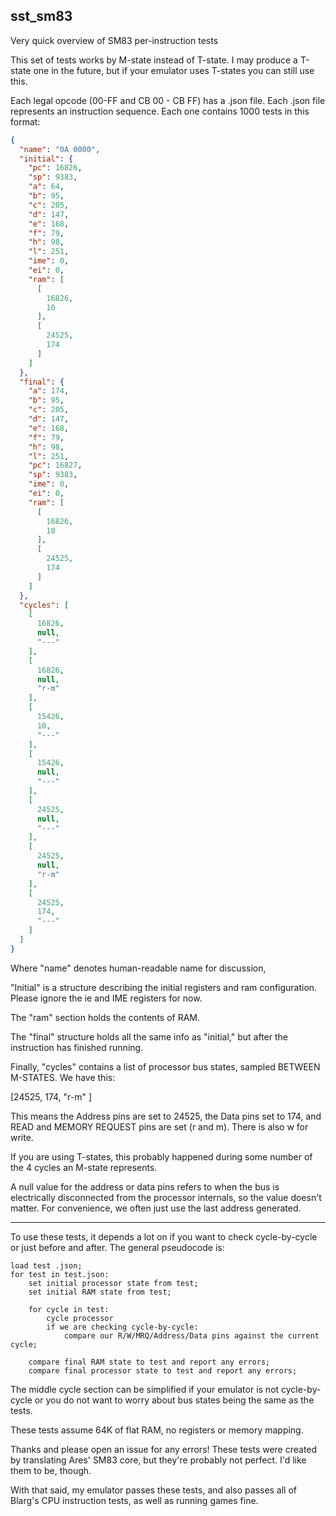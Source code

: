 ## sst_sm83

Very quick overview of SM83 per-instruction tests

This set of tests works by M-state instead of T-state. I may produce a T-state one in the future, but if your emulator uses T-states you can still use this.

Each legal opcode (00-FF and CB 00 - CB FF) has a .json file. Each .json file represents an instruction sequence. Each one contains 1000 tests in this format:

```json
{
  "name": "0A 0000",
  "initial": {
    "pc": 16826,
    "sp": 9383,
    "a": 64,
    "b": 95,
    "c": 205,
    "d": 147,
    "e": 168,
    "f": 79,
    "h": 98,
    "l": 251,
    "ime": 0,
    "ei": 0,
    "ram": [
      [
        16826,
        10
      ],
      [
        24525,
        174
      ]
    ]
  },
  "final": {
    "a": 174,
    "b": 95,
    "c": 205,
    "d": 147,
    "e": 168,
    "f": 79,
    "h": 98,
    "l": 251,
    "pc": 16827,
    "sp": 9383,
    "ime": 0,
    "ei": 0,
    "ram": [
      [
        16826,
        10
      ],
      [
        24525,
        174
      ]
    ]
  },
  "cycles": [
    [
      16826,
      null,
      "---"
    ],
    [
      16826,
      null,
      "r-m"
    ],
    [
      15426,
      10,
      "---"
    ],
    [
      15426,
      null,
      "---"
    ],
    [
      24525,
      null,
      "---"
    ],
    [
      24525,
      null,
      "r-m"
    ],
    [
      24525,
      174,
      "---"
    ]
  ]
}
```

Where "name" denotes human-readable name for discussion,

"Initial" is a structure describing the initial registers and ram configuration. Please ignore the ie and IME registers for now.

The "ram" section holds the contents of RAM.

The "final" structure holds all the same info as "initial," but after the instruction has finished running.

Finally, "cycles" contains a list of processor bus states, sampled BETWEEN M-STATES.
We have this:

[24525, 174, "r-m" ]

This means the Address pins are set to 24525, the Data pins set to 174, and READ and MEMORY REQUEST pins are set (r and m). There is also w for write.

If you are using T-states, this probably happened during some number of the 4 cycles an M-state represents.

A null value for the address or data pins refers to when the bus is electrically disconnected from the processor internals, so the value doesn't matter. For convenience, we often just use the last address generated.

---

To use these tests, it depends a lot on if you want to check cycle-by-cycle or just before and after. The general pseudocode is:

```
load test .json;
for test in test.json:
    set initial processor state from test;
    set initial RAM state from test;
    
    for cycle in test:
        cycle processor
        if we are checking cycle-by-cycle:
            compare our R/W/MRQ/Address/Data pins against the current cycle;
      
    compare final RAM state to test and report any errors;
    compare final processor state to test and report any errors;
```

The middle cycle section can be simplified if your emulator is not cycle-by-cycle or you do not want to worry about bus states being the same as the tests.

These tests assume 64K of flat RAM, no registers or memory mapping.  

Thanks and please open an issue for any errors! These tests were created by translating Ares' SM83 core, but they're probably not perfect. I'd like them to be, though.

With that said, my emulator passes these tests, and also passes all of Blarg's CPU instruction tests, as well as running games fine. 
